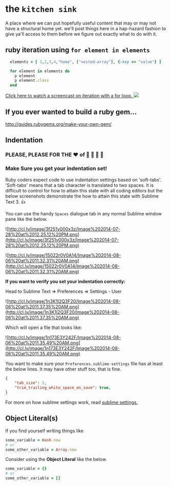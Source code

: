 # the ```kitchen sink```

A place where we can put hopefully useful content that may or may not have a structural home yet. we'll post things here in a hap-hazard fashion to give ya'll access to them before we figure out exactly what to do with it.


## ruby iteration using ```for element in elements```


```ruby
  elements = [ 1,2,3,4,"home", ["nested-array"], {:key => "value"} ]

  for element in elements do
    p element
    p element.class
  end
```


<a href="http://quick.as/pzmji8kr" target="_blank" name="rubyforloop"> Click here to watch a screencast on iteration with a for loop.
<img src="http://cl.ly/image/3F3o083v0B2h/Image%202014-06-05%20at%2011.18.30%20AM.png" target="_blank"></a>


## If you ever wanted to build a ruby gem...

http://guides.rubygems.org/make-your-own-gem/


## Indentation

### PLEASE, PLEASE FOR THE :heart: of :monkey: :monkey: :monkey: :monkey:

### Make Sure you get your indentation set!


Ruby coders expect code to use indentation settings based on 'soft-tabs'. 'Soft-tabs' means that a tab character is translated to two spaces. It is difficult to control for how to attain this state with all coding editors but the below screenshots demonstrate the how to attain this state with Sublime Text 3. :thumbsup:

You can use the handy `Spaces` dialogue tab in any normal Sublime window pane like the below.

![http://cl.ly/image/3f251v000x3z/Image%202014-07-28%20at%2012.25.12%20PM.png](http://cl.ly/image/3f251v000x3z/Image%202014-07-28%20at%2012.25.12%20PM.png)

![http://cl.ly/image/15022r0V0A14/Image%202014-08-06%20at%2011.32.31%20AM.png](http://cl.ly/image/15022r0V0A14/Image%202014-08-06%20at%2011.32.31%20AM.png)

**If you want to verify you set your indentation correctly:**

Head to Sublime Text => Preferences => Settings - User

![http://cl.ly/image/1n3K1I2Q3F20/Image%202014-08-06%20at%2011.37.35%20AM.png](http://cl.ly/image/1n3K1I2Q3F20/Image%202014-08-06%20at%2011.37.35%20AM.png)


Which will open a file that looks like:

![http://cl.ly/image/1n173E3Y242F/Image%202014-08-06%20at%2011.35.49%20AM.png](http://cl.ly/image/1n173E3Y242F/Image%202014-08-06%20at%2011.35.49%20AM.png)

You want to make sure your `Preferences.sublime-settings` file has at least the below lines. It may have other stuff too, that is fine.

```json
{
	"tab_size": 2,
	"trim_trailing_white_space_on_save": true,
}
```

For more on how sublime settings work, read [sublime settings.][sublime-settings]

## Object Literal(s)

If you find yourself writing things like

```ruby
some_variable = Hash.new
# or
some_other_variable = Array.new
```

Consider using the **Object Literal** like the below.

```ruby
some_variable = {}
# or
some_other_variable = []
```


[sublime-settings]:https://www.sublimetext.com/docs/3/settings.html
